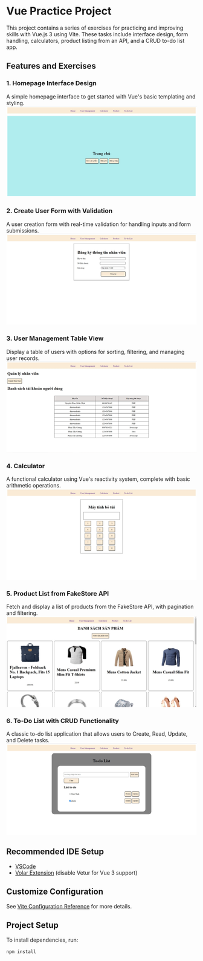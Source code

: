 # Vue Practice Project

This project contains a series of exercises for practicing and improving skills with Vue.js 3 using Vite. These tasks include interface design, form handling, calculators, product listing from an API, and a CRUD to-do list app.

## Features and Exercises

### 1. Homepage Interface Design
A simple homepage interface to get started with Vue's basic templating and styling.
![Homepage Interface](src/assets/homepage.jpg)

### 2. Create User Form with Validation
A user creation form with real-time validation for handling inputs and form submissions.
![Create User Form](src/assets/createuser.jpg)

### 3. User Management Table View
Display a table of users with options for sorting, filtering, and managing user records.
![User Management Table](src/assets/usermanagement.jpg)

### 4. Calculator
A functional calculator using Vue's reactivity system, complete with basic arithmetic operations.
![Calculator](src/assets/calculator.jpg)

### 5. Product List from FakeStore API
Fetch and display a list of products from the FakeStore API, with pagination and filtering.
![Product List](src/assets/product.jpg)

### 6. To-Do List with CRUD Functionality
A classic to-do list application that allows users to Create, Read, Update, and Delete tasks.
![To-do List](src/assets/todolist.jpg)

## Recommended IDE Setup

- [VSCode](https://code.visualstudio.com/)
- [Volar Extension](https://marketplace.visualstudio.com/items?itemName=Vue.volar) (disable Vetur for Vue 3 support)

## Customize Configuration

See [Vite Configuration Reference](https://vite.dev/config/) for more details.

## Project Setup

To install dependencies, run:

```sh
npm install
